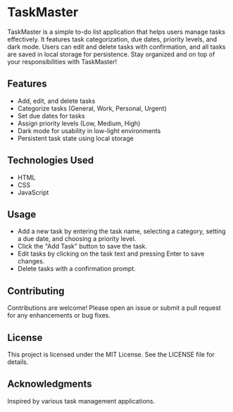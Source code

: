 # TaskMaster

TaskMaster is a simple to-do list application that helps users manage tasks effectively. It features task categorization, due dates, priority levels, and dark mode. Users can edit and delete tasks with confirmation, and all tasks are saved in local storage for persistence. Stay organized and on top of your responsibilities with TaskMaster!

## Features
- Add, edit, and delete tasks
- Categorize tasks (General, Work, Personal, Urgent)
- Set due dates for tasks
- Assign priority levels (Low, Medium, High)
- Dark mode for usability in low-light environments
- Persistent task state using local storage

## Technologies Used
- HTML
- CSS
- JavaScript

## Usage
- Add a new task by entering the task name, selecting a category, setting a due date, and choosing a priority level.
- Click the "Add Task" button to save the task.
- Edit tasks by clicking on the task text and pressing Enter to save changes.
- Delete tasks with a confirmation prompt.

## Contributing
Contributions are welcome! Please open an issue or submit a pull request for any enhancements or bug fixes.

## License
This project is licensed under the MIT License. See the LICENSE file for details.

## Acknowledgments
Inspired by various task management applications.